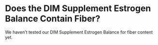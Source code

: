 # Does the DIM Supplement Estrogen Balance Contain Fiber?

We haven't tested our DIM Supplement Estrogen Balance for fiber content yet.